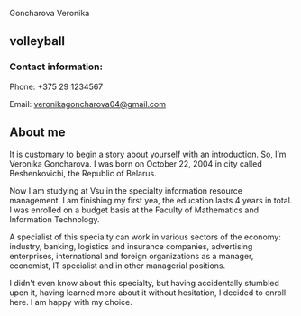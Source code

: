  Goncharova Veronika
## volleyball
### Contact information:
Phone: +375 29 1234567

Email:  veronikagoncharova04@gmail.com

##
## About me

It is customary to begin a story about yourself with an introduction. So, I’m Veronika Goncharova. I was born on October 22, 2004 in city called Beshenkovichi, the Republic of Belarus.

Now I am studying at Vsu in the specialty information resource management. I am finishing my first yea, the education lasts 4 years in total. I was enrolled on a budget basis at the Faculty of Mathematics and Information Technology.

A specialist of this specialty can work in various sectors of the economy: industry, banking, logistics and insurance companies, advertising enterprises, international and foreign organizations as a manager, economist, IT specialist and in other managerial positions.

I didn't even know about this specialty, but having accidentally stumbled upon it, having learned more about it without hesitation, I decided to enroll here. I am happy with my choice.


